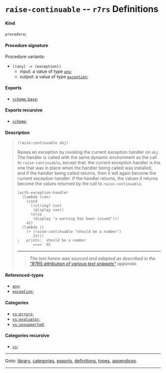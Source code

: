

<a id='definition__r7rs__raise-continuable'></a>

# `raise-continuable` -- `r7rs` Definitions


<a id='definition__r7rs__raise-continuable__kind'></a>

#### Kind

`procedure`;


<a id='definition__r7rs__raise-continuable__procedure-signature'></a>

#### Procedure signature

Procedure variants:
 * `((any) -> (exception))`
   * input: a value of type [`any`](../../r7rs/types/any.md#type__r7rs__any);
   * output: a value of type [`exception`](../../r7rs/types/exception.md#type__r7rs__exception);


<a id='definition__r7rs__raise-continuable__exports'></a>

#### Exports

 * [`scheme:base`](../../r7rs/exports/scheme_3a_base.md#export__r7rs__scheme_3a_base);


<a id='definition__r7rs__raise-continuable__exports-recursive'></a>

#### Exports recursive

 * [`scheme`](../../r7rs/exports/scheme.md#export__r7rs__scheme);


<a id='definition__r7rs__raise-continuable__description'></a>

#### Description

> ````
> (raise-continuable obj)
> ````
> 
> 
> Raises an exception by invoking the current
> exception handler on `obj`. The handler is called with
> the same dynamic environment as the call to
> `raise-continuable`, except that: the current
> exception handler is the one that was in place when the handler being
> called was installed, and if the handler being called returns,
> then it will again become the current exception handler.  If the
> handler returns, the values it returns become the values returned by
> the call to `raise-continuable`.
> 
> ````
> (with-exception-handler
>   (lambda (con)
>     (cond
>       ((string? con)
>        (display con))
>       (else
>        (display "a warning has been issued")))
>     42)
>   (lambda ()
>     (+ (raise-continuable "should be a number")
>        23)))
> ;   prints:  should be a number
>        ===>  65
> ````
> 
> 
> ----
> > *The text herein was sourced and adapted as described in the ["R7RS attribution of various text snippets"](../../r7rs/appendices/attribution.md#appendix__r7rs__attribution) appendix.*


<a id='definition__r7rs__raise-continuable__referenced-types'></a>

#### Referenced-types

 * [`any`](../../r7rs/types/any.md#type__r7rs__any);
 * [`exception`](../../r7rs/types/exception.md#type__r7rs__exception);


<a id='definition__r7rs__raise-continuable__categories'></a>

#### Categories

 * [`vs:errors`](../../r7rs/categories/vs_3a_errors.md#category__r7rs__vs_3a_errors);
 * [`vs:evaluator`](../../r7rs/categories/vs_3a_evaluator.md#category__r7rs__vs_3a_evaluator);
 * [`vs:unsupported`](../../r7rs/categories/vs_3a_unsupported.md#category__r7rs__vs_3a_unsupported);


<a id='definition__r7rs__raise-continuable__categories-recursive'></a>

#### Categories recursive

 * [`vs`](../../r7rs/categories/vs.md#category__r7rs__vs);

----

Goto: [library](../../r7rs/_index.md#library__r7rs), [categories](../../r7rs/categories/_index.md#toc__r7rs__categories), [exports](../../r7rs/exports/_index.md#toc__r7rs__exports), [definitions](../../r7rs/definitions/_index.md#toc__r7rs__definitions), [types](../../r7rs/types/_index.md#toc__r7rs__types), [appendices](../../r7rs/appendices/_index.md#toc__r7rs__appendices).

----

